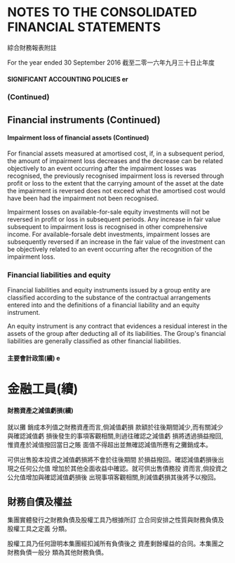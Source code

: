 # NOTES TO THE CONSOLIDATED FINANCIAL STATEMENTS

綜合財務報表附註

For the year ended 30 September 2016 截至二零一六年九月三十日止年度

#### SIGNIFICANT ACCOUNTING POLICIES er

### (Continued)

## Financial instruments (Continued)

#### Impairment loss of financial assets (Continued)

For financial assets measured at amortised cost, if, in a subsequent period, the amount of impairment loss decreases and the decrease can be related objectively to an event occurring after the impairment losses was recognised, the previously recognised impairment loss is reversed through profit or loss to the extent that the carrying amount of the asset at the date the impairment is reversed does not exceed what the amortised cost would have been had the impairment not been recognised.

Impairment losses on available-for-sale equity investments will not be reversed in profit or loss in subsequent periods. Any increase in fair value subsequent to impairment loss is recognised in other comprehensive income. For available-forsale debt investments, impairment losses are subsequently reversed if an increase in the fair value of the investment can be objectively related to an event occurring after the recognition of the impairment loss.

### Financial liabilities and equity

Financial liabilities and equity instruments issued by a group entity are classified according to the substance of the contractual arrangements entered into and the definitions of a financial liability and an equity instrument.

An equity instrument is any contract that evidences a residual interest in the assets of the group after deducting all of its liabilities. The Group's financial liabilities are generally classified as other financial liabilities.

#### 主要會計政策(續) e

# 金融工員(續)

#### 財務資產之減值虧損(續)

就以攤 銷成本列值之財務資產而言,倘減值虧損 款額於往後期間減少,而有關減少與確認減值虧 損後發生的事項客觀相關,則過往確認之減值虧 損將透過損益撥回,惟資產於減值撥回當日之賬 面值不得超出並無確認減值所應有之攤銷成本。

可供出售股本投資之減值虧損將不會於往後期間 於損益撥回。確認減值虧損後出現之任何公允值 增加於其他全面收益中確認。就可供出售債務投 資而言,倘投資之公允值增加與確認減值虧損後 出現事項客觀相關,則減值虧損其後將予以撥回。

## 財務自債及權益

集團實體發行之財務負債及股權工具乃根據所訂 立合同安排之性質與財務負債及股權工具之定義 分類。

股權工具乃任何證明本集團經扣減所有負債後之 資產剩餘權益的合同。本集團之財務負債一般分 類為其他財務負債。